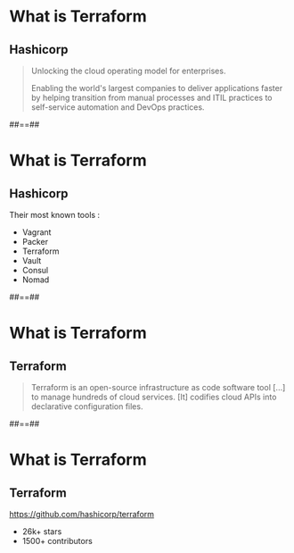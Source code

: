 
# What is Terraform
## Hashicorp

> Unlocking the cloud operating model for enterprises.
> 
> Enabling the world's largest companies to deliver applications faster by helping transition from manual processes and ITIL practices to self-service automation and DevOps practices.

##==##

# What is Terraform
## Hashicorp

Their most known tools :
- Vagrant
- Packer
- Terraform
- Vault
- Consul
- Nomad

##==##
# What is Terraform
## Terraform

> Terraform is an open-source infrastructure as code software tool [...] to manage hundreds of cloud services. [It] codifies cloud APIs into declarative configuration files.

##==##
# What is Terraform
## Terraform

https://github.com/hashicorp/terraform

  * 26k+ stars
  * 1500+ contributors
